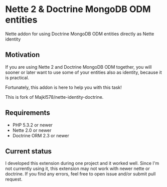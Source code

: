 # Nette 2 & Doctrine MongoDB ODM entities

Nette addon for using Doctrine MongoDB ODM entities directly as Nette identity


Motivation
------

If you are using Nette 2 and Doctrine MongoDB ODM together, you will sooner or later
want to use some of your entities also as identity, because it is practical.

Fortunately, this addon is here to help you with this task!

This is fork of Majkl578/nette-identity-doctrine.


Requirements
------

- PHP 5.3.2 or newer
- Nette 2.0 or newer
- Doctrine ORM 2.3 or newer

Current status
---------------

I developed this extension during one project and it worked well. Since I'm not currently using it, this extension may not work with newer nette or doctrine. If you find any errors, feel free to open issue and/or submit pull request.
